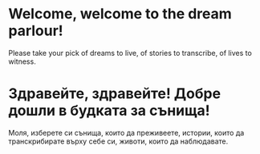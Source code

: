 # Welcome, welcome to the dream parlour!

Please take your pick of dreams to live, of stories to transcribe, of lives to witness.

# Здравейте, здравейте! Добре дошли в будката за сънища!

Моля, изберете си сънища, които да преживеете, истории, които да транскрибирате върху себе си, животи, които да наблюдавате.
